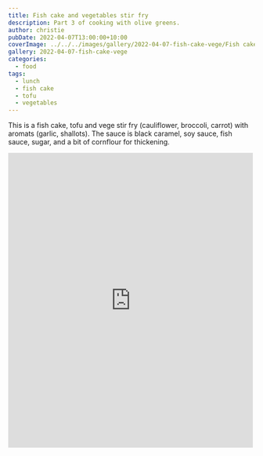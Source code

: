 ```yaml
---
title: Fish cake and vegetables stir fry
description: Part 3 of cooking with olive greens.
author: christie
pubDate: 2022-04-07T13:00:00+10:00
coverImage: ../../../images/gallery/2022-04-07-fish-cake-vege/Fish cake and vege stir fry (3).jpeg
gallery: 2022-04-07-fish-cake-vege
categories:
  - food
tags:
  - lunch
  - fish cake
  - tofu
  - vegetables
---
```


This is a fish cake, tofu and vege stir fry (cauliflower, broccoli, carrot)
with aromats (garlic, shallots). The sauce is black caramel, soy sauce, fish sauce, sugar, and a bit of cornflour for thickening.

<iframe src="https://www.facebook.com/plugins/post.php?href=https%3A%2F%2Fwww.facebook.com%2Fchris1.tham%2Fposts%2Fpfbid0XWycWPNhQfVY3U9nrVSfkJUhk9rQ9xuZsSXMiyPKNr9UtJ9XYURGP8TbsV3HPd9Jl&show_text=true&width=500" width="500" height="601" style="border:none;overflow:hidden" scrolling="no" frameborder="0" allowfullscreen="true" allow="autoplay; clipboard-write; encrypted-media; picture-in-picture; web-share"></iframe>

